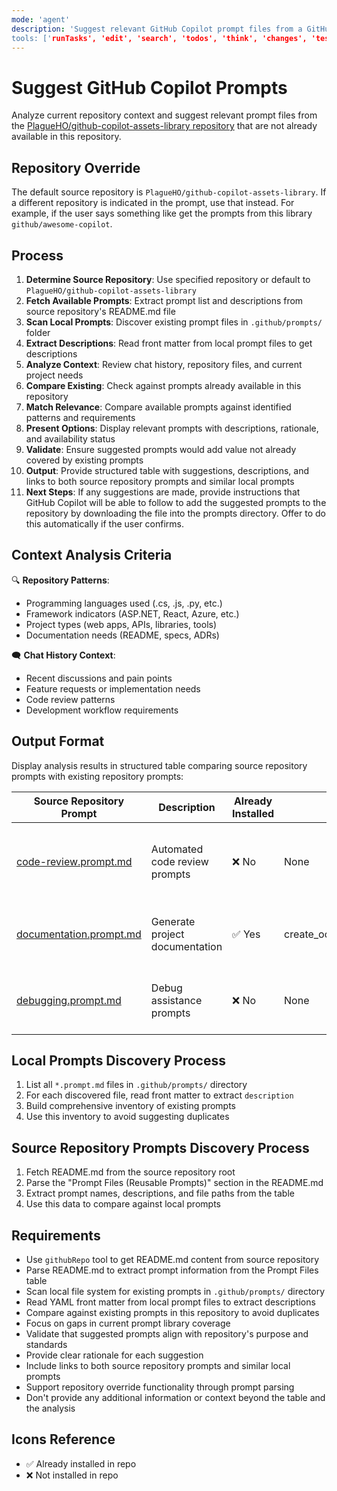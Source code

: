 ```yaml
---
mode: 'agent'
description: 'Suggest relevant GitHub Copilot prompt files from a GitHub repository based on current repository context and chat history, avoiding duplicates with existing prompts in this repository.
tools: ['runTasks', 'edit', 'search', 'todos', 'think', 'changes', 'testFailure', 'openSimpleBrowser', 'fetch', 'githubRepo']
---
```


# Suggest GitHub Copilot Prompts

Analyze current repository context and suggest relevant prompt files from the [PlagueHO/github-copilot-assets-library repository](https://github.com/PlagueHO/github-copilot-assets-library) that are not already available in this repository.

## Repository Override

The default source repository is `PlagueHO/github-copilot-assets-library`. If a different repository is indicated in the prompt, use that instead. For example, if the user says something like get the prompts from this library `github/awesome-copilot`.

## Process

1. **Determine Source Repository**: Use specified repository or default to `PlagueHO/github-copilot-assets-library`
2. **Fetch Available Prompts**: Extract prompt list and descriptions from source repository's README.md file
3. **Scan Local Prompts**: Discover existing prompt files in `.github/prompts/` folder
4. **Extract Descriptions**: Read front matter from local prompt files to get descriptions
5. **Analyze Context**: Review chat history, repository files, and current project needs
6. **Compare Existing**: Check against prompts already available in this repository
7. **Match Relevance**: Compare available prompts against identified patterns and requirements
8. **Present Options**: Display relevant prompts with descriptions, rationale, and availability status
9. **Validate**: Ensure suggested prompts would add value not already covered by existing prompts
10. **Output**: Provide structured table with suggestions, descriptions, and links to both source repository prompts and similar local prompts
11. **Next Steps**: If any suggestions are made, provide instructions that GitHub Copilot will be able to follow to add the suggested prompts to the repository by downloading the file into the prompts directory. Offer to do this automatically if the user confirms.

## Context Analysis Criteria

🔍 **Repository Patterns**:
- Programming languages used (.cs, .js, .py, etc.)
- Framework indicators (ASP.NET, React, Azure, etc.)
- Project types (web apps, APIs, libraries, tools)
- Documentation needs (README, specs, ADRs)

🗨️ **Chat History Context**:
- Recent discussions and pain points
- Feature requests or implementation needs
- Code review patterns
- Development workflow requirements

## Output Format

Display analysis results in structured table comparing source repository prompts with existing repository prompts:

| Source Repository Prompt | Description | Already Installed | Similar Local Prompt | Suggestion Rationale |
|-------------------------|-------------|-------------------|---------------------|---------------------|
| [code-review.prompt.md](https://github.com/PlagueHO/github-copilot-assets-library/blob/main/prompts/code-review.prompt.md) | Automated code review prompts | ❌ No | None | Would enhance development workflow with standardized code review processes |
| [documentation.prompt.md](https://github.com/PlagueHO/github-copilot-assets-library/blob/main/prompts/documentation.prompt.md) | Generate project documentation | ✅ Yes | create_oo_component_documentation.prompt.md | Already covered by existing documentation prompts |
| [debugging.prompt.md](https://github.com/PlagueHO/github-copilot-assets-library/blob/main/prompts/debugging.prompt.md) | Debug assistance prompts | ❌ No | None | Could improve troubleshooting efficiency for development team |

## Local Prompts Discovery Process

1. List all `*.prompt.md` files in `.github/prompts/` directory
2. For each discovered file, read front matter to extract `description`
3. Build comprehensive inventory of existing prompts
4. Use this inventory to avoid suggesting duplicates

## Source Repository Prompts Discovery Process

1. Fetch README.md from the source repository root
2. Parse the "Prompt Files (Reusable Prompts)" section in the README.md
3. Extract prompt names, descriptions, and file paths from the table
4. Use this data to compare against local prompts

## Requirements

- Use `githubRepo` tool to get README.md content from source repository
- Parse README.md to extract prompt information from the Prompt Files table
- Scan local file system for existing prompts in `.github/prompts/` directory
- Read YAML front matter from local prompt files to extract descriptions
- Compare against existing prompts in this repository to avoid duplicates
- Focus on gaps in current prompt library coverage
- Validate that suggested prompts align with repository's purpose and standards
- Provide clear rationale for each suggestion
- Include links to both source repository prompts and similar local prompts
- Support repository override functionality through prompt parsing
- Don't provide any additional information or context beyond the table and the analysis

## Icons Reference

- ✅ Already installed in repo
- ❌ Not installed in repo
